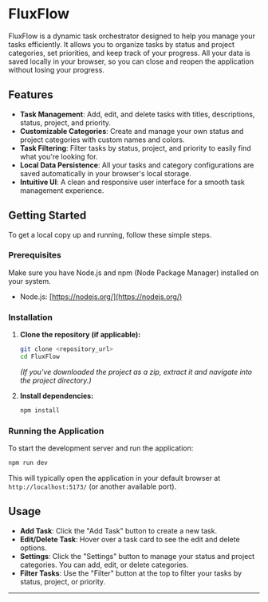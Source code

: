 # FluxFlow

FluxFlow is a dynamic task orchestrator designed to help you manage your tasks efficiently. It allows you to organize tasks by status and project categories, set priorities, and keep track of your progress. All your data is saved locally in your browser, so you can close and reopen the application without losing your progress.

## Features

*   **Task Management**: Add, edit, and delete tasks with titles, descriptions, status, project, and priority.
*   **Customizable Categories**: Create and manage your own status and project categories with custom names and colors.
*   **Task Filtering**: Filter tasks by status, project, and priority to easily find what you're looking for.
*   **Local Data Persistence**: All your tasks and category configurations are saved automatically in your browser's local storage.
*   **Intuitive UI**: A clean and responsive user interface for a smooth task management experience.

## Getting Started

To get a local copy up and running, follow these simple steps.

### Prerequisites

Make sure you have Node.js and npm (Node Package Manager) installed on your system.

*   Node.js: [https://nodejs.org/](https://nodejs.org/)

### Installation

1.  **Clone the repository (if applicable):**
    ```bash
    git clone <repository_url>
    cd FluxFlow
    ```
    *(If you've downloaded the project as a zip, extract it and navigate into the project directory.)*

2.  **Install dependencies:**
    ```bash
    npm install
    ```

### Running the Application

To start the development server and run the application:

```bash
npm run dev
```

This will typically open the application in your default browser at `http://localhost:5173/` (or another available port).

## Usage

*   **Add Task**: Click the "Add Task" button to create a new task.
*   **Edit/Delete Task**: Hover over a task card to see the edit and delete options.
*   **Settings**: Click the "Settings" button to manage your status and project categories. You can add, edit, or delete categories.
*   **Filter Tasks**: Use the "Filter" button at the top to filter your tasks by status, project, or priority.

---
